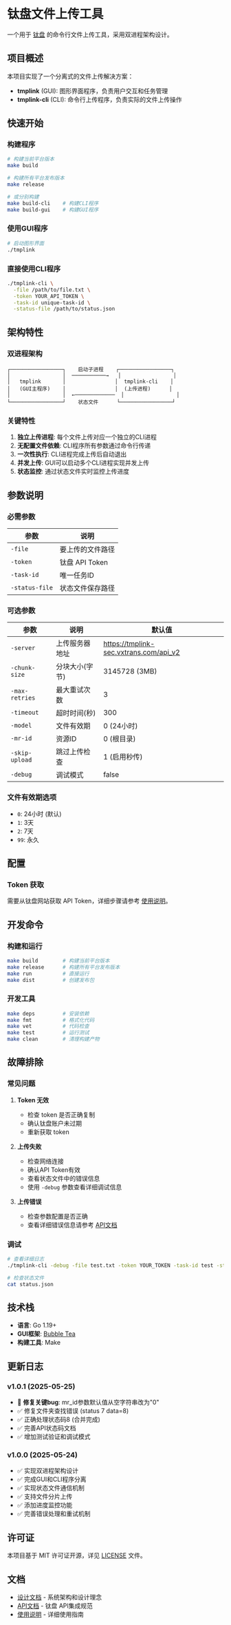 # 钛盘文件上传工具

一个用于 [钛盘](https://tmp.link/) 的命令行文件上传工具，采用双进程架构设计。

## 项目概述

本项目实现了一个分离式的文件上传解决方案：
- **tmplink** (GUI): 图形界面程序，负责用户交互和任务管理
- **tmplink-cli** (CLI): 命令行上传程序，负责实际的文件上传操作

## 快速开始

### 构建程序

```bash
# 构建当前平台版本
make build

# 构建所有平台发布版本
make release

# 或分别构建
make build-cli    # 构建CLI程序
make build-gui    # 构建GUI程序
```

### 使用GUI程序

```bash
# 启动图形界面
./tmplink
```

### 直接使用CLI程序

```bash
./tmplink-cli \
  -file /path/to/file.txt \
  -token YOUR_API_TOKEN \
  -task-id unique-task-id \
  -status-file /path/to/status.json
```

## 架构特性

### 双进程架构

```
┌─────────────────┐    启动子进程    ┌─────────────────┐
│                 │  ───────────→   │                 │
│   tmplink       │                │  tmplink-cli    │
│   (GUI主程序)    │                │  (上传进程)      │
│                 │  ←─────────────  │                 │
└─────────────────┘    状态文件      └─────────────────┘
```

### 关键特性

1. **独立上传进程**: 每个文件上传对应一个独立的CLI进程
2. **无配置文件依赖**: CLI程序所有参数通过命令行传递
3. **一次性执行**: CLI进程完成上传后自动退出
4. **并发上传**: GUI可以启动多个CLI进程实现并发上传
5. **状态监控**: 通过状态文件实时监控上传进度

## 参数说明

### 必需参数

| 参数 | 说明 |
|------|------|
| `-file` | 要上传的文件路径 |
| `-token` | 钛盘 API Token |
| `-task-id` | 唯一任务ID |
| `-status-file` | 状态文件保存路径 |

### 可选参数

| 参数 | 说明 | 默认值 |
|------|------|--------|
| `-server` | 上传服务器地址 | https://tmplink-sec.vxtrans.com/api_v2 |
| `-chunk-size` | 分块大小(字节) | 3145728 (3MB) |
| `-max-retries` | 最大重试次数 | 3 |
| `-timeout` | 超时时间(秒) | 300 |
| `-model` | 文件有效期 | 0 (24小时) |
| `-mr-id` | 资源ID | 0 (根目录) |
| `-skip-upload` | 跳过上传检查 | 1 (启用秒传) |
| `-debug` | 调试模式 | false |

### 文件有效期选项

- `0`: 24小时 (默认)
- `1`: 3天
- `2`: 7天
- `99`: 永久

## 配置

### Token 获取

需要从钛盘网站获取 API Token，详细步骤请参考 [使用说明](docs/usage.md)。

## 开发命令

### 构建和运行
```bash
make build        # 构建当前平台版本
make release      # 构建所有平台发布版本
make run          # 直接运行
make dist         # 创建发布包
```

### 开发工具
```bash
make deps         # 安装依赖
make fmt          # 格式化代码
make vet          # 代码检查
make test         # 运行测试
make clean        # 清理构建产物
```

## 故障排除

### 常见问题

1. **Token 无效**
   - 检查 token 是否正确复制
   - 确认钛盘账户未过期
   - 重新获取 token

2. **上传失败**
   - 检查网络连接
   - 确认API Token有效
   - 查看状态文件中的错误信息
   - 使用 `-debug` 参数查看详细调试信息
   
3. **上传错误**
   - 检查参数配置是否正确
   - 查看详细错误信息请参考 [API文档](docs/api.md)

### 调试

```bash
# 查看详细日志
./tmplink-cli -debug -file test.txt -token YOUR_TOKEN -task-id test -status-file status.json

# 检查状态文件
cat status.json
```

## 技术栈

- **语言**: Go 1.19+
- **GUI框架**: [Bubble Tea](https://github.com/charmbracelet/bubbletea)
- **构建工具**: Make

## 更新日志

### v1.0.1 (2025-05-25)

- 🐛 **修复关键bug**: mr_id参数默认值从空字符串改为"0"
- ✅ 修复文件夹查找错误 (status 7 data=8)
- ✅ 正确处理状态码8 (合并完成)
- ✅ 完善API状态码文档
- ✅ 增加测试验证和调试模式

### v1.0.0 (2025-05-24)

- ✅ 实现双进程架构设计
- ✅ 完成GUI和CLI程序分离
- ✅ 实现状态文件通信机制
- ✅ 支持文件分片上传
- ✅ 添加进度监控功能
- ✅ 完善错误处理和重试机制

## 许可证

本项目基于 MIT 许可证开源，详见 [LICENSE](LICENSE) 文件。

## 文档

- [设计文档](docs/design.md) - 系统架构和设计理念
- [API文档](docs/api.md) - 钛盘 API集成规范
- [使用说明](docs/usage.md) - 详细使用指南
